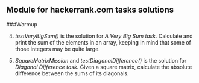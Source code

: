 ## Module for hackerrank.com tasks solutions

###Warmup

4. _testVeryBigSum()_ is the solution for _A Very Big Sum task._
Calculate and print the sum of the elements in an array, keeping in mind that some of those integers may be quite large.

5. _SquareMatrixMission_ and _testDiagonalDifference()_ is the solution for _Diagonal Difference task._
Given a square matrix, calculate the absolute difference between the sums of its diagonals.

